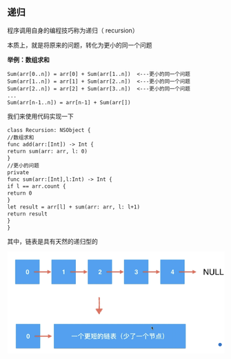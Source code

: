 ## 递归 
程序调用自身的编程技巧称为递归（ recursion）

本质上，就是将原来的问题，转化为更小的同一个问题

**举例：数组求和**
```
Sum(arr[0..n]) = arr[0] + Sum(arr[1..n])  <---更小的同一个问题
Sum(arr[1..n]) = arr[1] + Sum(arr[2..n])  <---更小的同一个问题
Sum(arr[2..n]) = arr[2] + Sum(arr[3..n])  <---更小的同一个问题
...
Sum(arr[n-1..n]) = arr[n-1] + Sum(arr[])
```
我们来使用代码实现一下

```
class Recursion: NSObject {
//数组求和
func add(arr:[Int]) -> Int {
return sum(arr: arr, l: 0)
}
//更小的问题
private
func sum(arr:[Int],l:Int) -> Int {
if l == arr.count {
return 0
}
let result = arr[l] + sum(arr: arr, l: l+1)
return result
}
}

```

其中，链表是具有天然的递归型的

![递归](https://github.com/SunshineBrother/LeetCodeStudy/blob/master/数据结构/递归/递归.png)














